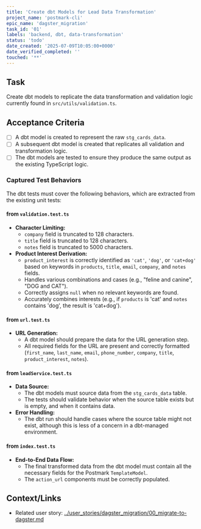 ```yaml
---
title: 'Create dbt Models for Lead Data Transformation'
project_name: 'postmark-cli'
epic_name: 'dagster_migration'
task_id: '01'
labels: 'backend, dbt, data-transformation'
status: 'todo'
date_created: '2025-07-09T10:05:00+0000'
date_verified_completed: ''
touched: '**'
---
```


## Task

Create dbt models to replicate the data transformation and validation logic currently found in `src/utils/validation.ts`.

## Acceptance Criteria

- [ ] A dbt model is created to represent the raw `stg_cards_data`.
- [ ] A subsequent dbt model is created that replicates all validation and transformation logic.
- [ ] The dbt models are tested to ensure they produce the same output as the existing TypeScript logic.

### Captured Test Behaviors

The dbt tests must cover the following behaviors, which are extracted from the existing unit tests:

#### from `validation.test.ts`

- **Character Limiting:**
  - `company` field is truncated to 128 characters.
  - `title` field is truncated to 128 characters.
  - `notes` field is truncated to 5000 characters.
- **Product Interest Derivation:**
  - `product_interest` is correctly identified as `'cat'`, `'dog'`, or `'cat+dog'` based on keywords in `products`, `title`, `email`, `company`, and `notes` fields.
  - Handles various combinations and cases (e.g., "feline and canine", "DOG and CAT").
  - Correctly assigns `null` when no relevant keywords are found.
  - Accurately combines interests (e.g., if `products` is 'cat' and `notes` contains 'dog', the result is 'cat+dog').

#### from `url.test.ts`

- **URL Generation:**
  - A dbt model should prepare the data for the URL generation step.
  - All required fields for the URL are present and correctly formatted (`first_name`, `last_name`, `email`, `phone_number`, `company`, `title`, `product_interest`, `notes`).

#### from `leadService.test.ts`

- **Data Source:**
  - The dbt models must source data from the `stg_cards_data` table.
  - The tests should validate behavior when the source table exists but is empty, and when it contains data.
- **Error Handling:**
  - The dbt run should handle cases where the source table might not exist, although this is less of a concern in a dbt-managed environment.

#### from `index.test.ts`

- **End-to-End Data Flow:**
  - The final transformed data from the dbt model must contain all the necessary fields for the Postmark `TemplateModel`.
  - The `action_url` components must be correctly populated.

## Context/Links

- Related user story: [../user_stories/dagster_migration/00_migrate-to-dagster.md](./../user_stories/dagster_migration/00_migrate-to-dagster.md)
